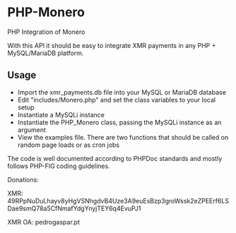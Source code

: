 # PHP-Monero
PHP Integration of Monero

With this API it should be easy to integrate XMR payments in any PHP + MySQL/MariaDB platform.

## Usage
* Import the xmr_payments.db file into your MySQL or MariaDB database
* Edit "includes/Monero.php" and set the class variables to your local setup
* Instantiate a MySQLi instance
* Instantiate the PHP_Monero class, passing the MySQLi instance as an argument
* View the examples file.  There are two functions that should be called on random page loads or as cron jobs

The code is well documented according to PHPDoc standards and mostly follows PHP-FIG coding guidelines.

Donations:

XMR: 49RPpNuDuLhayv8yHgVSNhgdvB4Uze3A9euEsBzp3groWssk2eZPEErf6LSDae9smQ78a5CfNmafYdgYnyjTEY6q4EvuPJ1

XMR OA: pedrogaspar.pt
